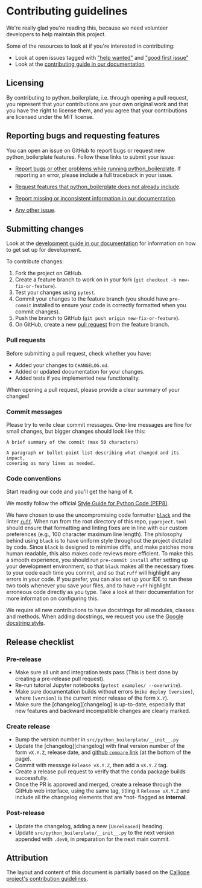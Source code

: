 # Contributing guidelines

We're really glad you're reading this, because we need volunteer developers to help maintain this project.

Some of the resources to look at if you're interested in contributing:

- Look at open issues tagged with ["help wanted"](https://github.com/brynpickering/python_boilerplate/issues?q=is%3Aissue+is%3Aopen+label%3A%22help+wanted%22) and ["good first issue"](https://github.com/brynpickering/python_boilerplate/issues?q=is%3Aissue+is%3Aopen+label%3A%22good+first+issue%22)
- Look at the [contributing guide in our documentation](https://brynpickering.github.io/python_boilerplate/contributing)

## Licensing
By contributing to python_boilerplate, i.e. through opening a pull request, you represent that your contributions are your own original work and that you have the right to license them, and you agree that your contributions are licensed under the MIT license.

## Reporting bugs and requesting features

You can open an issue on GitHub to report bugs or request new python_boilerplate features.
Follow these links to submit your issue:

- [Report bugs or other problems while running python_boilerplate](https://github.com/brynpickering/python_boilerplate/issues/new?template=BUG-REPORT.yml).
If reporting an error, please include a full traceback in your issue.

- [Request features that python_boilerplate does not already include](https://github.com/brynpickering/python_boilerplate/issues/new?template=FEATURE-REQUEST.yml).

- [Report missing or inconsistent information in our documentation](https://github.com/brynpickering/python_boilerplate/issues/new?template=DOCS.yml).

- [Any other issue](https://github.com/brynpickering/python_boilerplate/issues/new).

## Submitting changes

Look at the [development guide in our documentation](https://brynpickering.github.io/python_boilerplate/contributing) for information on how to get set up for development.

<!--- the "--8<--" html comments define what part of this file to add to the index page of the documentation -->
<!--- --8<-- [start:docs] -->

To contribute changes:

1. Fork the project on GitHub.
1. Create a feature branch to work on in your fork (`git checkout -b new-fix-or-feature`).
1. Test your changes using `pytest`.
1. Commit your changes to the feature branch (you should have `pre-commit` installed to ensure your code is correctly formatted when you commit changes).
1. Push the branch to GitHub (`git push origin new-fix-or-feature`).
1. On GitHub, create a new [pull request](https://github.com/brynpickering/python_boilerplate/pull/new/main) from the feature branch.

### Pull requests

Before submitting a pull request, check whether you have:

- Added your changes to `CHANGELOG.md`.
- Added or updated documentation for your changes.
- Added tests if you implemented new functionality.

When opening a pull request, please provide a clear summary of your changes!

### Commit messages

Please try to write clear commit messages. One-line messages are fine for small changes, but bigger changes should look like this:

    A brief summary of the commit (max 50 characters)

    A paragraph or bullet-point list describing what changed and its impact,
    covering as many lines as needed.

### Code conventions

Start reading our code and you'll get the hang of it.

We mostly follow the official [Style Guide for Python Code (PEP8)](https://www.python.org/dev/peps/pep-0008/).

We have chosen to use the uncompromising code formatter [`black`](https://github.com/psf/black/) and the linter [`ruff`](https://beta.ruff.rs/docs/).
When run from the root directory of this repo, `pyproject.toml` should ensure that formatting and linting fixes are in line with our custom preferences (e.g., 100 character maximum line length).
The philosophy behind using `black` is to have uniform style throughout the project dictated by code.
Since `black` is designed to minimise diffs, and make patches more human readable, this also makes code reviews more efficient.
To make this a smooth experience, you should run `pre-commit install` after setting up your development environment, so that `black` makes all the necessary fixes to your code each time you commit, and so that `ruff` will highlight any errors in your code.
If you prefer, you can also set up your IDE to run these two tools whenever you save your files, and to have `ruff` highlight erroneous code directly as you type.
Take a look at their documentation for more information on configuring this.

We require all new contributions to have docstrings for all modules, classes and methods.
When adding docstrings, we request you use the [Google docstring style](https://google.github.io/styleguide/pyguide.html#38-comments-and-docstrings).

## Release checklist

### Pre-release

- Make sure all unit and integration tests pass (This is best done by creating a pre-release pull request).
- Re-run tutorial Jupyter notebooks (`pytest examples/ --overwrite`).
- Make sure documentation builds without errors (`mike deploy [version]`, where `[version]` is the current minor release of the form `X.Y`).
- Make sure the [changelog][changelog] is up-to-date, especially that new features and backward incompatible changes are clearly marked.

### Create release

- Bump the version number in `src/python_boilerplate/__init__.py`
- Update the [changelog][changelog] with final version number of the form `vX.Y.Z`, release date, and [github `compare` link](https://docs.github.com/en/pull-requests/committing-changes-to-your-project/viewing-and-comparing-commits/comparing-commits) (at the bottom of the page).
- Commit with message `Release vX.Y.Z`, then add a `vX.Y.Z` tag.
- Create a release pull request to verify that the conda package builds successfully.
- Once the PR is approved and merged, create a release through the GitHub web interface, using the same tag, titling it `Release vX.Y.Z` and include all the changelog elements that are *not- flagged as **internal**.

### Post-release

- Update the changelog, adding a new `[Unreleased]` heading.
- Update `src/python_boilerplate/__init__.py` to the next version appended with `.dev0`, in preparation for the next main commit.

<!--- --8<-- [end:docs] -->

## Attribution

The layout and content of this document is partially based on the [Calliope project's contribution guidelines](https://github.com/calliope-project/calliope/blob/main/CONTRIBUTING.md).
